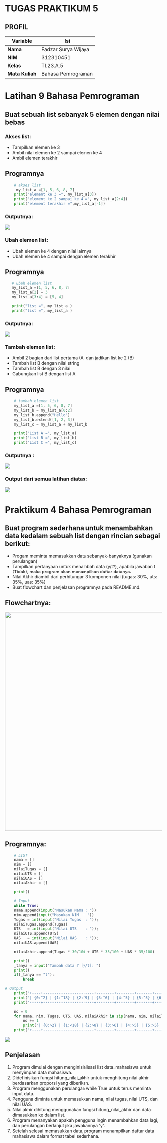 # TUGAS PRAKTIKUM 5
## PROFIL
| Variable | Isi |
| -------- | --- |
| **Nama** | Fadzar Surya Wijaya |
| **NIM** | 312310451 |
| **Kelas** | TI.23.A.5 |
| **Mata Kuliah** | Bahasa Pemrograman |

# Latihan 9 Bahasa Pemrograman
## Buat sebuah list sebanyak 5 elemen dengan nilai bebas
### Akses list:
* Tampilkan elemen ke 3
* Ambil nilai elemen ke 2 sampai elemen ke 4
* Ambil elemen terakhir

## Programnya
``````    python
    # akses list
     my_list_a =[1, 5, 6, 8, 7]
    print("element ke 3 =", my_list_a[3])
    print("element ke 2 sampai ke 4 =", my_list_a[2:4])
    print("element terakhir =",my_list_a[-1])
``````
### Outputnya:

<img src="Gambar/Tugas1.png">

### Ubah elemen list:
* Ubah elemen ke 4 dengan nilai lainnya
* Ubah elemen ke 4 sampai dengan elemen terakhir

## Programnya
 ``````   python
    # ubah elemen list
    my_list_a =[1, 5, 6, 8, 7]
    my_list_a[2] = 3
    my_list_a[3:4] = [5, 4]

    print("list =", my_list_a )
    print("list =", my_list_a )
``````
### Outputnya:

<img src="Gambar/Tugas2.png">

### Tambah elemen list:
* Ambil 2 bagian dari list pertama (A) dan jadikan list ke 2 (B)
* Tambah list B dengan nilai string
* Tambah list B dengan 3 nilai
* Gabungkan list B dengan list A

## Programnya
``````   python
    # tambah elemen list
    my_list_a =[1, 5, 6, 8, 7]
    my_list_b = my_list_a[0:2]
    my_list_b.append("Hello")
    my_list_b.extend([1, 2, 3])
    my_list_c = my_list_a + my_list_b

    print("List A =", my_list_a)
    print("List B =", my_list_b)
    print("List C =", my_list_c)
``````
### Outputnya :

<img src="Gambar/Tugas3.png">

### Output dari semua latihan diatas:

<img src="Gambar/Latihan.png">

# Praktikum 4 Bahasa Pemrograman
## Buat program sederhana untuk menambahkan data kedalam sebuah list dengan rincian sebagai berikut:
* Progam meminta memasukkan data sebanyak-banyaknya (gunakan perulangan)
* Tampilkan pertanyaan untuk menambah data (y/t?), apabila jawaban t (Tidak), maka program akan menampilkan daftar datanya.
* Nilai Akhir diambil dari perhitungan 3 komponen nilai (tugas: 30%, uts: 35%, uas: 35%)
* Buat flowchart dan penjelasan programnya pada README.md.

## Flowchartnya:
<center>
<img src="Gambar/Flowchart.jpg" height="700px">
</center>

## Programnya:
``````    python
    # LIST
    nama = []
    nim = []
    nilaiTugas = []
    nilaiUTS = []
    nilaiUAS = []
    nilaiAkhir = []

    print()

    # Input
    while True:
    nama.append(input("Masukan Nama : "))
    nim.append(input("Masukan NIM  : "))
    Tugas = int(input("Nilai Tugas  : ")); 
    nilaiTugas.append(Tugas)
    UTS   = int(input("Nilai UTS    : ")); 
    nilaiUTS.append(UTS)
    UAS   = int(input("Nilai UAS    : ")); 
    nilaiUAS.append(UAS)

    nilaiAkhir.append(Tugas * 30/100 + UTS * 35/100 + UAS * 35/100)

    print()
    _tanya = input("Tambah data ? [y/t]: ")
    print()
    if(_tanya == "t"):
        break

# Output
    print("+----+-----------------------+--------+--------+-------+-------+---------+")
    print("| {0:^2} | {1:^18} | {2:^9} | {3:^6} | {4:^5} | {5:^5} | {6:^7} |".format("No", "Nama", "NIM", "Tugas", "UTS", "UAS", "Akhir"))
    print("-----+-----------------------+--------+--------+-------+-------+---------+")

    no = 0
    for nama, nim, Tugas, UTS, UAS, nilaiAkhir in zip(nama, nim, nilaiTugas, nilaiUTS, nilaiUAS, nilaiAkhir):
        no += 1    
        print("| {0:>2} | {1:<18} | {2:>8} | {3:>6} | {4:>5} | {5:>5} | {6:>7} |".format(no, nama, nim, Tugas, UTS, UAS, nilaiAkhir))
    print("+----+-----------------------+--------+--------+-------+-------+---------+")
``````

<img src="Gambar/Praktikum.png">

## Penjelasan

1. Program dimulai dengan menginisialisasi list data_mahasiswa untuk menyimpan data mahasiswa.
2. Didefinisikan fungsi hitung_nilai_akhir untuk menghitung nilai akhir berdasarkan proporsi yang diberikan.
3. Program menggunakan perulangan while True untuk terus meminta input data.
4. Pengguna diminta untuk memasukkan nama, nilai tugas, nilai UTS, dan nilai UAS.
5. Nilai akhir dihitung menggunakan fungsi hitung_nilai_akhir dan data dimasukkan ke dalam list.
6. Program menanyakan apakah pengguna ingin menambahkan data lagi, dan perulangan berlanjut jika jawabannya 'y'.
7. Setelah selesai memasukkan data, program menampilkan daftar data mahasiswa dalam format tabel sederhana.

